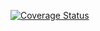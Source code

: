 [![Coverage Status](https://coveralls.io/repos/github/Jantero93/COMP.SE.200-Test-project/badge.png?branch=dev)](https://coveralls.io/github/Jantero93/COMP.SE.200-Test-project?branch=dev)